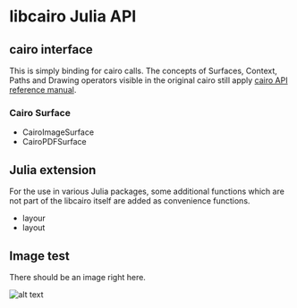 libcairo Julia API
==================

cairo interface
---------------

This is simply binding for cairo calls. The concepts of Surfaces, Context, Paths and Drawing operators visible in the original cairo still apply [cairo API reference manual](http://www.cairographics.org/manual/).

### Cairo Surface 

+ CairoImageSurface
+ CairoPDFSurface



Julia extension
---------------

For the use in various Julia packages, some additional functions which are not part of the libcairo itself are added as convenience functions.

+ layour
+ layout

Image test
----------

There should be an image right here.

![alt text](https://github.com/lobingera/Cairo.jl/blob/master/images/drawing.svg "Logo Title Text 1")


